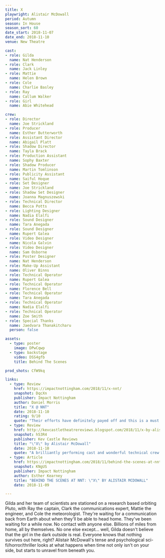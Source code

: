 ```yaml
---
title: X
playwright: Alistair McDowall
period: Autumn
season: In House
season_sort: 60
date_start: 2018-11-07
date_end: 2018-11-10
venue: New Theatre

cast:
- role: Gilda
  name: Nat Henderson
- role: Clark
  name: Jack Linley
- role: Mattie
  name: Helen Brown
- role: Cole
  name: Charlie Basley
- role: Ray
  name: Callum Walker
- role: Girl
  name: Abie Whitehead

crew:
- role: Director
  name: Joe Strickland
- role: Producer
  name: Esther Butterworth
- role: Assistant Director
  name: Abigail Platt
- role: Shadow Director
  name: Tayla Brack
- role: Production Assistant
  name: Sophy Baxter
- role: Shadow Producer
  name: Martin Tomlinson
- role: Publicity Assistant
  name: Saiful Hoque
- role: Set Designer
  name: Joe Strickland
- role: Shadow Set Designer
  name: Joanna Magnuszewski
- role: Technical Director
  name: Becca Potts
- role: Lighting Designer
  name: Nadia Elalfi
- role: Sound Designer
  name: Tara Anegada
- role: Sound Designer
  name: Rupert Galea
- role: Video Designer
  name: Nicola Galvin
- role: Video Designer
  name: Sam Osborne
- role: Poster Designer
  name: Nat Henderson
- role: Make-Up Assistant
  name: Oliver Binns
- role: Technical Operator
  name: Rupert Galea
- role: Technical Operator
  name: Florence Bell
- role: Technical Operator
  name: Tara Anegada
- role: Technical Operator
  name: Nadia Elalfi
- role: Technical Operator
  name: Zoe Smith
- role: Special Thanks
  name: Jaedvara Thanakitcharu
  person: false

assets:
  - type: poster
    image: DPwCqwp
  - type: backstage
    video: DSS4gfb
    title: Behind The Scenes

prod_shots: CfW9kq

links:
  - type: Review
    href: https://impactnottingham.com/2018/11/x-nnt/
    snapshot: DqcXn
    publisher: Impact Nottingham
    author: Daniel Morris
    title: "X @ NNT"
    date: 2018-11-10
    rating: 9/10
    quote: "Their efforts have definitely payed off and this is a must see show"
  - type: Review
    href: http://kevcastletheatrereviews.blogspot.com/2018/11/x-by-alistair-mcdowall-nottingham-new.html
    snapshot: h53R4
    publisher: Kev Castle Reviews
    title: "\"X\" by Alistair McDowall"
    date: 2018-11-10
    quote: "A brilliantly performing cast and wonderful technical crew keep up the NNT reputation for presenting fresh and evocative pieces of theatre."
  - type: Article
    href: https://impactnottingham.com/2018/11/behind-the-scenes-at-nnt-x-by-alistair-mcdowall/
    snapshot: KNgUS
    publisher: Impact Nottingham
    author: Esther Kearney
    title: "BEHIND THE SCENES AT NNT: \"X\" BY ALISTAIR MCDOWALL"
    date: 2018-11-09

---
```


Gilda and her team of scientists are stationed on a research based orbiting Pluto, with Ray the captain, Clark the communications expert, Mattie the engineer, and Cole the meteorologist. They're waiting for a communication back from Earth about when they'll be able to head home. They've been waiting for a while now. No contact with anyone else. Billions of miles from home, all by themselves. No one else except... well, Gilda doesn't believe that the girl in the dark outside is real. Everyone knows that nothing survives out here, right? Alistair McDowall's tense and psychological sci-fi/horror/thriller looks at what happens when time not only isn't on your side, but starts to unravel from beneath you.
